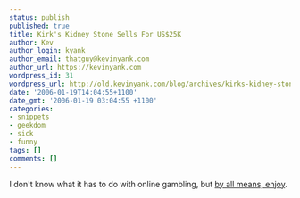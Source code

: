 ```yaml
---
status: publish
published: true
title: Kirk's Kidney Stone Sells For US$25K
author: Kev
author_login: kyank
author_email: thatguy@kevinyank.com
author_url: https://kevinyank.com
wordpress_id: 31
wordpress_url: http://old.kevinyank.com/blog/archives/kirks-kidney-stone-sells-for-us25k/
date: '2006-01-19T14:04:55+1100'
date_gmt: '2006-01-19 03:04:55 +1100'
categories:
- snippets
- geekdom
- sick
- funny
tags: []
comments: []
---
```

<p>I don't know what it has to do with online gambling, but <a href="http://www.theregister.co.uk/2006/01/18/kirks_kidney_stone/">by all means, enjoy</a>.</p>
